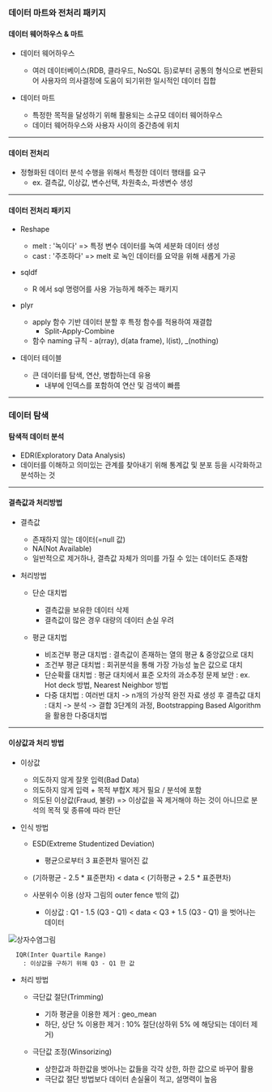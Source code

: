 ### 데이터 마트와 전처리 패키지
#### 데이터 웨어하우스 & 마트
- 데이터 웨어하우스
  - 여러 데이터베이스(RDB, 클라우드, NoSQL 등)로부터 공통의 형식으로 변환되어 사용자의 의사결정에 도움이 되기위한 일시적인 데이터 집합

- 데이터 마트
  - 특정한 목적을 달성하기 위해 활용되는 소규모 데이터 웨어하우스
  - 데이터 웨어하우스와 사용자 사이의 중간층에 위치


---

#### 데이터 전처리
- 정형화된 데이터 분석 수행을 위해서 특정한 데이터 행태를 요구
  - ex. 결측값, 이상값, 변수선택, 차원축소, 파생변수 생성


---

#### 데이터 전처리 패키지
- Reshape
  - melt : '녹이다' => 특정 변수 데이터를 녹여 세분화 데이터 생성
  - cast : '주조하다' => melt 로 녹인 데이터를 요약을 위해 새롭게 가공

- sqldf
  - R 에서 sql 명령어를 사용 가능하게 해주는 패키지

- plyr
  - apply 함수 기반 데이터 분할 후 특정 함수를 적용하여 재결합
    - Split-Apply-Combine
  - 함수 naming 규칙 - a(rray), d(ata frame), l(ist), _(nothing)

- 데이터 테이블
  - 큰 데이터를 탐색, 연산, 병합하는데 유용
    - 내부에 인덱스를 포함하여 연산 및 검색이 빠름


---

### 데이터 탐색
#### 탐색적 데이터 분석
- EDR(Exploratory Data Analysis)
- 데이터를 이해하고 의미있는 관계를 찾아내기 위해 통계값 및 분포 등을 시각화하고 분석하는 것


---

#### 결측값과 처리방법
- 결측값
  - 존재하지 않는 데이터(=null 값)
  - NA(Not Available)
  - 일반적으로 제거하나, 결측값 자체가 의미를 가질 수 있는 데이터도 존재함

- 처리방법
  - 단순 대치법
     - 결측값을 보유한 데이터 삭제
     - 결측값이 많은 경우 대량의 데이터 손실 우려

  - 평균 대치법
    - 비조건부 평균 대치법 : 결측값이 존재하는 열의 평균 & 중앙값으로 대치
    - 조건부 평균 대치법   : 회귀분석을 통해 가장 가능성 높은 값으로 대치
    - 단순확률 대치법      : 평균 대치에서 표준 오차의 과소추정 문제 보안
                          : ex. Hot deck 방법, Nearest Neighbor 방법
    - 다중 대치법          : 여러번 대치 -> n개의 가상적 완전 자료 생성 후 결측값 대치
                          : 대치 -> 분석 -> 결합 3단계의 과정, Bootstrapping Based Algorithm을 활용한 다중대치법

---

#### 이상값과 처리 방법
- 이상값
  - 의도하지 않게 잘못 입력(Bad Data)
  - 의도하지 않게 입력 + 목적 부합X 제거 필요 / 분석에 포함
  - 의도된 이상값(Fraud, 불량)
  => 이상값을 꼭 제거해야 하는 것이 아니므로 분석의 목적 및 종류에 따라 판단


- 인식 방법
  - ESD(Extreme Studentized Deviation)
    - 평균으로부터 3 표준편차 떨어진 값

  - (기하평균 - 2.5 * 표준편차) < data < (기하평균 + 2.5 * 표준편차)

  - 사분위수 이용 (상자 그림의 outer fence 밖의 값)
    - 이상값 : Q1 - 1.5 (Q3 - Q1) < data < Q3 + 1.5 (Q3 - Q1) 을 벗어나는 데이터




![상자수염그림](https://github.com/silverywaves/IT_ACADEMY/assets/155939946/478aad5f-dd58-4700-b201-8945694f77a5)


```
  IQR(Inter Quartile Range)
    : 이상값을 구하기 위해 Q3 - Q1 한 값
```


- 처리 방법
  - 극단값 절단(Trimming) 
    - 기하 평균을 이용한 제거 : geo_mean
    - 하단, 상단 % 이용한 제거 : 10% 절단(상하위 5% 에 해당되는 데이터 제거)

  - 극단값 조정(Winsorizing)
    - 상한값과 하한값을 벗어나는 값들을 각각 상한, 하한 값으로 바꾸어 활용
    - 극단값 절단 방법보다 데이터 손실율이 적고, 설명력이 높음



